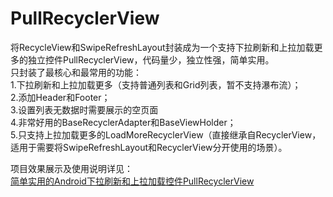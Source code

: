 # PullRecyclerView
将RecycleView和SwipeRefreshLayout封装成为一个支持下拉刷新和上拉加载更多的独立控件PullRecyclerView，代码量少，独立性强，简单实用。  
只封装了最核心和最常用的功能：  
1.下拉刷新和上拉加载更多（支持普通列表和Grid列表，暂不支持瀑布流）；  
2.添加Header和Footer；  
3.设置列表无数据时需要展示的空页面  
4.非常好用的BaseRecyclerAdapter和BaseViewHolder；  
5.只支持上拉加载更多的LoadMoreRecyclerView（直接继承自RecyclerView，适用于需要将SwipeRefreshLayout和RecyclerView分开使用的场景）。  

项目效果展示及使用说明详见：  
[简单实用的Android下拉刷新和上拉加载控件PullRecyclerView](http://www.jianshu.com/p/b178276c1443)
